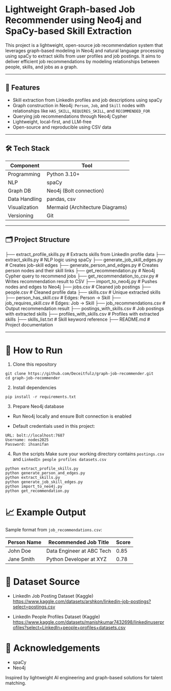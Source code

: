 # Lightweight Graph-based Job Recommender using Neo4j and SpaCy-based Skill Extraction

This project is a lightweight, open-source job recommendation system that leverages graph-based modeling in Neo4j and natural language processing using spaCy to extract skills from user profiles and job postings. It aims to deliver efficient job recommendations by modeling relationships between people, skills, and jobs as a graph.

---

## 📌 Features

- Skill extraction from LinkedIn profiles and job descriptions using spaCy
- Graph construction in Neo4j: `Person`, `Job`, and `Skill` nodes with relationships like `HAS_SKILL`, `REQUIRES_SKILL`, and `RECOMMENDED_FOR`
- Querying job recommendations through Neo4j Cypher
- Lightweight, local-first, and LLM-free
- Open-source and reproducible using CSV data

---

## 🛠️ Tech Stack

| Component     | Tool                        |
|---------------|-----------------------------|
| Programming   | Python 3.10+                |
| NLP           | spaCy                       |
| Graph DB      | Neo4j (Bolt connection)     |
| Data Handling | pandas, csv                 |
| Visualization | Mermaid (Architecture Diagrams) |
| Versioning    | Git                         |

---

## 🗂️ Project Structure

├── extract_profile_skills.py # Extracts skills from LinkedIn profile data
├── extract_skills.py # NLP logic using spaCy
├── generate_job_skill_edges.py # Creates job-skill edges
├── generate_person_and_edges.py # Creates person nodes and their skill links
├── get_recommendation.py # Neo4j Cypher query to recommend jobs
├── get_recommendation_to_csv.py # Writes recommendation result to CSV
├── import_to_neo4j.py # Pushes nodes and edges to Neo4j
├── jobs.csv # Cleaned job postings
├── people.csv # Cleaned profile data
├── skills.csv # Unique extracted skills
├── person_has_skill.csv # Edges: Person -> Skill
├── job_requires_skill.csv # Edges: Job -> Skill
├── job_recommendations.csv # Output recommendation result
├── postings_with_skills.csv # Job postings with extracted skills
├── profiles_with_skills.csv # Profiles with extracted skills
├── skills_list.txt # Skill keyword reference
├── README.md # Project documentation


---

# 🚀 How to Run

1. Clone this repository

```
git clone https://github.com/Deceitfulz/graph-job-recommender.git
cd graph-job-recommender
```

2. Install dependencies

```
pip install -r requirements.txt
```

3. Prepare Neo4j database

- Run Neo4j locally and ensure Bolt connection is enabled

- Default credentials used in this project:

```
URL: bolt://localhost:7687
Username: nodes2025
Password: ihsanifan
```

4. Run the scripts
Make sure your working directory contains `postings.csv` and `LinkedIn people profiles datasets.csv`

```
python extract_profile_skills.py
python generate_person_and_edges.py
python extract_skills.py
python generate_job_skill_edges.py
python import_to_neo4j.py
python get_recommendation.py
```

# 📈 Example Output
Sample format from `job_recommendations.csv`:

| Person Name | Recommended Job Title | Score |
|---------------|-----------------------------| - |
| John Doe   | Data Engineer at ABC Tech                | 0.85 |
| Jane Smith           | Python Developer at XYZ                       | 0.78 |



# 📄 Dataset Source
- LinkedIn Job Posting Dataset (Kaggle)
https://www.kaggle.com/datasets/arshkon/linkedin-job-postings?select=postings.csv

- LinkedIn People Profiles Dataset (Kaggle)
https://www.kaggle.com/datasets/manishkumar7432698/linkedinuserprofiles?select=LinkedIn+people+profiles+datasets.csv

# 🤝 Acknowledgements
- spaCy
- Neo4j

Inspired by lightweight AI engineering and graph-based solutions for talent matching.

